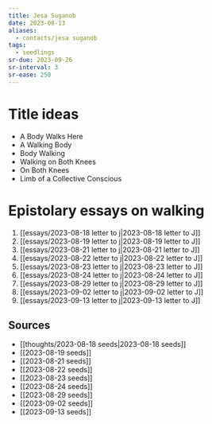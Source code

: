 ```yaml
---
title: Jesa Suganob
date: 2023-08-13
aliases:
  - contacts/jesa suganob
tags:
  - seedlings
sr-due: 2023-09-26
sr-interval: 3
sr-ease: 250
---
```

# Title ideas

- A Body Walks Here
- A Walking Body
- Body Walking
- Walking on Both Knees
- On Both Knees
- Limb of a Collective Conscious

# Epistolary essays on walking

1. [[essays/2023-08-18 letter to j|2023-08-18 letter to J]]
2. [[essays/2023-08-19 letter to j|2023-08-19 letter to J]]
3. [[essays/2023-08-21 letter to j|2023-08-21 letter to J]]
4. [[essays/2023-08-22 letter to j|2023-08-22 letter to J]]
5. [[essays/2023-08-23 letter to j|2023-08-23 letter to J]]
6. [[essays/2023-08-24 letter to j|2023-08-24 letter to J]]
7. [[essays/2023-08-29 letter to j|2023-08-29 letter to J]]
8. [[essays/2023-09-02 letter to j|2023-09-02 letter to J]]
9. [[essays/2023-09-13 letter to j|2023-09-13 letter to J]]

## Sources

- [[thoughts/2023-08-18 seeds|2023-08-18 seeds]]
- [[2023-08-19 seeds]]
- [[2023-08-21 seeds]]
- [[2023-08-22 seeds]]
- [[2023-08-23 seeds]]
- [[2023-08-24 seeds]]
- [[2023-08-29 seeds]]
- [[2023-09-02 seeds]]
- [[2023-09-13 seeds]]
